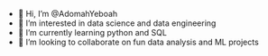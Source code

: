 - 👋 Hi, I’m @AdomahYeboah
- 👀 I’m interested in data science and data engineering 
- 🌱 I’m currently learning python and SQL
- 💞️ I’m looking to collaborate on fun data analysis and ML projects


<!---
AdomahCount/AdomahCount is a ✨ special ✨ repository because its `README.md` (this file) appears on your GitHub profile.
You can click the Preview link to take a look at your changes.
--->
